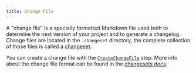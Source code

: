 ```yaml
---
title: Change File
---
```


A "change file"
is a specially formatted Markdown file
used both to determine the next version of your project and to generate a changelog.
Change files are located in the `.changeset` directory, the complete collection of those files is called a [changeset](/reference/concepts/changeset).

You can create a change file with the [`CreateChangeFile`] step.
More info about the change file format can be found in the [changesets docs](https://github.com/knope-dev/changesets).

[`CreateChangeFile`]: /reference/config-file/steps/create-change-file
